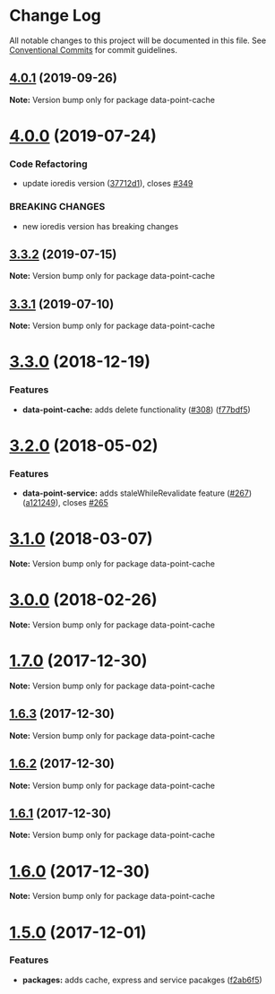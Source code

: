 # Change Log

All notable changes to this project will be documented in this file.
See [Conventional Commits](https://conventionalcommits.org) for commit guidelines.

## [4.0.1](https://github.com/ViacomInc/data-point/tree/master/packages/data-point-cache/compare/data-point-cache@4.0.0...data-point-cache@4.0.1) (2019-09-26)

**Note:** Version bump only for package data-point-cache





# [4.0.0](https://github.com/ViacomInc/data-point/tree/master/packages/data-point-cache/compare/data-point-cache@3.3.2...data-point-cache@4.0.0) (2019-07-24)


### Code Refactoring

* update ioredis version ([37712d1](https://github.com/ViacomInc/data-point/tree/master/packages/data-point-cache/commit/37712d1)), closes [#349](https://github.com/ViacomInc/data-point/tree/master/packages/data-point-cache/issues/349)


### BREAKING CHANGES

* new ioredis version has breaking changes





## [3.3.2](https://github.com/ViacomInc/data-point/tree/master/packages/data-point-cache/compare/data-point-cache@3.3.1...data-point-cache@3.3.2) (2019-07-15)

**Note:** Version bump only for package data-point-cache





<a name="3.3.1"></a>
## [3.3.1](https://github.com/ViacomInc/data-point/tree/master/packages/data-point-cache/compare/data-point-cache@3.3.1-0...data-point-cache@3.3.1) (2019-07-10)




**Note:** Version bump only for package data-point-cache

<a name="3.3.0"></a>
# [3.3.0](https://github.com/ViacomInc/data-point/compare/data-point-cache@3.2.1-0...data-point-cache@3.3.0) (2018-12-19)


### Features

* **data-point-cache:** adds delete functionality ([#308](https://github.com/ViacomInc/data-point/issues/308)) ([f77bdf5](https://github.com/ViacomInc/data-point/commit/f77bdf5))




<a name="3.2.0"></a>
# [3.2.0](https://github.com/ViacomInc/data-point/compare/v3.1.0...v3.2.0) (2018-05-02)


### Features

* **data-point-service:** adds staleWhileRevalidate feature ([#267](https://github.com/ViacomInc/data-point/issues/267)) ([a121249](https://github.com/ViacomInc/data-point/commit/a121249)), closes [#265](https://github.com/ViacomInc/data-point/issues/265)




<a name="3.1.0"></a>
# [3.1.0](https://github.com/ViacomInc/data-point/compare/v3.0.0...v3.1.0) (2018-03-07)




**Note:** Version bump only for package data-point-cache

<a name="3.0.0"></a>
# [3.0.0](https://github.com/ViacomInc/data-point/compare/v2.0.0...v3.0.0) (2018-02-26)




**Note:** Version bump only for package data-point-cache

<a name="1.7.0"></a>
# [1.7.0](https://github.com/ViacomInc/data-point/compare/v1.5.0...v1.7.0) (2017-12-30)




**Note:** Version bump only for package data-point-cache

<a name="1.6.3"></a>
## [1.6.3](https://github.com/acatl/data-point/compare/v1.6.2...v1.6.3) (2017-12-30)




**Note:** Version bump only for package data-point-cache

<a name="1.6.2"></a>
## [1.6.2](https://github.com/acatl/data-point/compare/v1.6.1...v1.6.2) (2017-12-30)




**Note:** Version bump only for package data-point-cache

<a name="1.6.1"></a>
## [1.6.1](https://github.com/acatl/data-point/compare/v1.6.0...v1.6.1) (2017-12-30)




**Note:** Version bump only for package data-point-cache

<a name="1.6.0"></a>
# [1.6.0](https://github.com/acatl/data-point/compare/v1.5.0...v1.6.0) (2017-12-30)




**Note:** Version bump only for package data-point-cache

<a name="1.5.0"></a>
# [1.5.0](https://github.com/ViacomInc/data-point/compare/v1.3.0...v1.5.0) (2017-12-01)


### Features

* **packages:** adds cache, express and service pacakges ([f2ab6f5](https://github.com/ViacomInc/data-point/commit/f2ab6f5))
